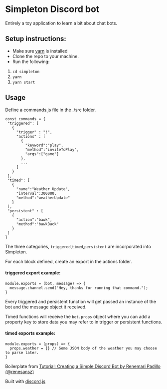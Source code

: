 # Simpleton Discord bot

Entirely a toy application to learn a bit about chat bots.

## Setup instructions:

* Make sure [yarn](https://yarnpkg.com/) is installed
* Clone the repo to your machine.
* Run the following:
 1. `cd simpleton`
 2. `yarn`
 3. `yarn start`

## Usage

Define a commands.js file in the ./src folder.

```
const commands = {
 "triggered": [
   {
     "trigger" : "!",
     "actions" : [
       {
         "keyword":"play",
         "method":"inviteToPlay",
         "args":["game"]
       },
       ...
     ]
   }
 ],
 "timed": [
   {
     "name":"Weather Update",
     "interval":300000,
     "method":"weatherUpdate"
   }
 ],
 "persistent" : [
   {
     "action":"bawk",
     "method":"bawkBack"
   }
 ]
}
```

The three categories, `triggered`,`timed`,`persistent` are incorporated into Simpleton.

For each block defined, create an export in the actions folder.



#### triggered export example:
```
module.exports = (bot, message) => {
  message.channel.send("Hey, thanks for running that command.");
}
```

Every triggered and persistent function will get passed an instance of the bot and the message object it received.

Timed functions will receive the `bot.props` object where you can add a property key to store data you may refer to in trigger or persistent functions.

#### timed exports example:
```
module.exports = (props) => {
  props.weather = {} // Some JSON body of the weather you may choose to parse later.
}
```

Boilerplate from [Tutorial: Creating a Simple Discord Bot by Renemari Padillo  (@renesansz)](https://medium.com/@renesansz/tutorial-creating-a-simple-discord-bot-9465a2764dc0)

Built with [discord.js](https://discord.js.org/)
